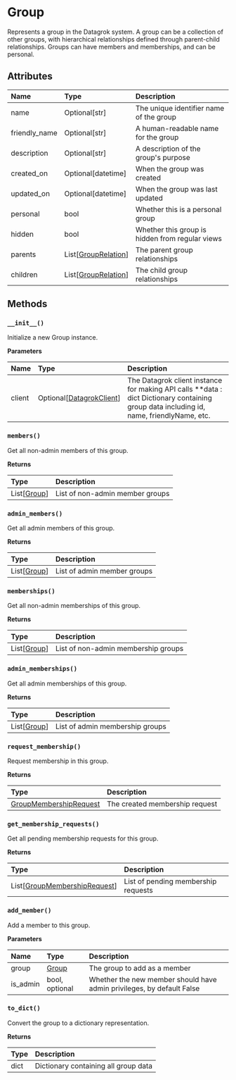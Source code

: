 # Group

Represents a group in the Datagrok system. A group can be a collection of other groups, with hierarchical relationships defined through parent-child relationships. Groups can have members and memberships, and can be personal.

## Attributes

| Name | Type | Description |
| :--- | :--- | :---------- |
| name | Optional[str] | The unique identifier name of the group |
| friendly_name | Optional[str] | A human-readable name for the group |
| description | Optional[str] | A description of the group's purpose |
| created_on | Optional[datetime] | When the group was created |
| updated_on | Optional[datetime] | When the group was last updated |
| personal | bool | Whether this is a personal group |
| hidden | bool | Whether this group is hidden from regular views |
| parents | List[[GroupRelation](Group.md)] | The parent group relationships |
| children | List[[GroupRelation](Group.md)] | The child group relationships |

## Methods

### `__init__()`

Initialize a new Group instance.

**Parameters**

| Name | Type | Description |
| :--- | :--- | :---------- |
| client | Optional[[DatagrokClient](../../datagrok_client/classes/DatagrokClient.md)] | The Datagrok client instance for making API calls **data : dict Dictionary containing group data including id, name, friendlyName, etc. |

### `members()`

Get all non-admin members of this group.

**Returns**

| Type | Description |
| :--- | :---------- |
| List[[Group](Group.md)] | List of non-admin member groups |

### `admin_members()`

Get all admin members of this group.

**Returns**

| Type | Description |
| :--- | :---------- |
| List[[Group](Group.md)] | List of admin member groups |

### `memberships()`

Get all non-admin memberships of this group.

**Returns**

| Type | Description |
| :--- | :---------- |
| List[[Group](Group.md)] | List of non-admin membership groups |

### `admin_memberships()`

Get all admin memberships of this group.

**Returns**

| Type | Description |
| :--- | :---------- |
| List[[Group](Group.md)] | List of admin membership groups |

### `request_membership()`

Request membership in this group.

**Returns**

| Type | Description |
| :--- | :---------- |
| [GroupMembershipRequest](Group.md) | The created membership request |

### `get_membership_requests()`

Get all pending membership requests for this group.

**Returns**

| Type | Description |
| :--- | :---------- |
| List[[GroupMembershipRequest](Group.md)] | List of pending membership requests |

### `add_member()`

Add a member to this group.

**Parameters**

| Name | Type | Description |
| :--- | :--- | :---------- |
| group | [Group](Group.md) | The group to add as a member |
| is_admin | bool, optional | Whether the new member should have admin privileges, by default False |

### `to_dict()`

Convert the group to a dictionary representation.

**Returns**

| Type | Description |
| :--- | :---------- |
| dict | Dictionary containing all group data |

